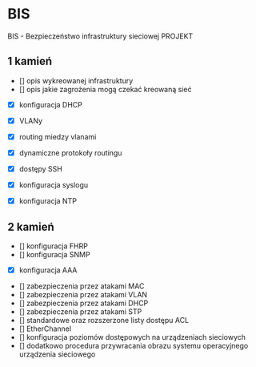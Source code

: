 # BIS
BIS - Bezpieczeństwo infrastruktury sieciowej PROJEKT

## 1 kamień
- []	opis wykreowanej infrastruktury
- []	opis jakie zagrożenia mogą czekać kreowaną sieć
- [x]	konfiguracja DHCP
- [x]	VLANy
- [x]	routing miedzy vlanami
- [x]	dynamiczne protokoły routingu
- [x]	dostępy SSH
- [x]	konfiguracja syslogu
- [x]	konfiguracja NTP


## 2 kamień
- []	konfiguracja FHRP
- []	konfiguracja SNMP
- [x]	konfiguracja AAA
- []	zabezpieczenia przez atakami MAC
- []	zabezpieczenia przez atakami VLAN
- []	zabezpieczenia przez atakami DHCP
- []	zabezpieczenia przez atakami STP
- []	standardowe oraz rozszerzone listy dostępu ACL
- []	EtherChannel
- []	konfiguracja poziomów dostępowych na urządzeniach sieciowych
- []	dodatkowo procedura przywracania obrazu systemu operacyjnego urządzenia sieciowego
